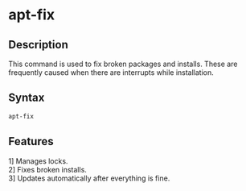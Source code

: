 # apt-fix

## Description
This command is used to fix broken packages and installs. These are frequently caused when there are interrupts while installation.

## Syntax
```bash
apt-fix
```
## Features
1] Manages locks.<br/>
2] Fixes broken installs.<br/>
3] Updates automatically after everything is fine.<br/>
